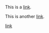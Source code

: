 This is a [link][].

[link]: https://en.wikipedia.org/wiki/Textile_(markup_language) "Textile"

This is another [link](https://en.wikipedia.org/wiki/Textile_(markup_language) "Textile").

[link](<./image/cat1).png> "title")
